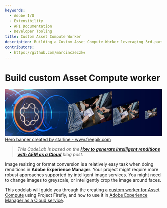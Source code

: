 ```yaml
---
keywords:
  - Adobe I/O
  - Extensibility
  - API Documentation
  - Developer Tooling
title: Custom Asset Compute Worker
description: Building a Custom Asset Compute Worker leveraging 3rd-party services to generate intelligent renditions in AEM.
contributors: 
  - https://github.com/marcinczeczko 
---
```


# Build custom Asset Compute worker

![front-banner](assets/hero-banner.jpg)
<a href="https://www.freepik.com/vectors/banner">Hero banner created by starline - www.freepik.com</a>

> *This CodeLab is based on the [**How to generate intelligent renditions with AEM as a Cloud**][original-post] blog post.*

Image resizing or format conversion is a relatively easy task when doing renditions in **Adobe Experience Manager**. 
Your project might require more robust approaches supported by intelligent image services. You might need to change 
images to greyscale, or intelligently crop the image around faces. 

This codelab will guide you through the creating a [custom worker for Asset Compute][asset-compute-extensions] using Project Firefly, and how to use it in [Adobe Experience Manager as a Cloud service][aem-cloud].
  
[original-post]: https://tech.cognifide.com/blog/2020/how-to-generate-intelligent-renditions-aem-cloud/
[asset-compute-extensions]: https://docs.adobe.com/content/help/en/asset-compute/using/extend/understand-extensibility.html
[aem-cloud]: https://docs.adobe.com/content/help/en/experience-manager-cloud-service/landing/home.html
